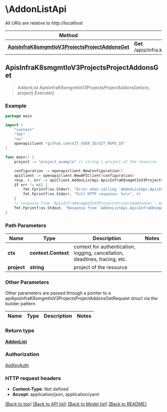 # \AddonListApi

All URIs are relative to *http://localhost*

Method | HTTP request | Description
------------- | ------------- | -------------
[**ApisInfraK8smgmtIoV3ProjectsProjectAddonsGet**](AddonListApi.md#ApisInfraK8smgmtIoV3ProjectsProjectAddonsGet) | **Get** /apis/infra.k8smgmt.io/v3/projects/{project}/addons | 



## ApisInfraK8smgmtIoV3ProjectsProjectAddonsGet

> AddonList ApisInfraK8smgmtIoV3ProjectsProjectAddonsGet(ctx, project).Execute()





### Example

```go
package main

import (
    "context"
    "fmt"
    "os"
    openapiclient "github.com/GIT_USER_ID/GIT_REPO_ID"
)

func main() {
    project := "project_example" // string | project of the resource

    configuration := openapiclient.NewConfiguration()
    apiClient := openapiclient.NewAPIClient(configuration)
    resp, r, err := apiClient.AddonListApi.ApisInfraK8smgmtIoV3ProjectsProjectAddonsGet(context.Background(), project).Execute()
    if err != nil {
        fmt.Fprintf(os.Stderr, "Error when calling `AddonListApi.ApisInfraK8smgmtIoV3ProjectsProjectAddonsGet``: %v\n", err)
        fmt.Fprintf(os.Stderr, "Full HTTP response: %v\n", r)
    }
    // response from `ApisInfraK8smgmtIoV3ProjectsProjectAddonsGet`: AddonList
    fmt.Fprintf(os.Stdout, "Response from `AddonListApi.ApisInfraK8smgmtIoV3ProjectsProjectAddonsGet`: %v\n", resp)
}
```

### Path Parameters


Name | Type | Description  | Notes
------------- | ------------- | ------------- | -------------
**ctx** | **context.Context** | context for authentication, logging, cancellation, deadlines, tracing, etc.
**project** | **string** | project of the resource | 

### Other Parameters

Other parameters are passed through a pointer to a apiApisInfraK8smgmtIoV3ProjectsProjectAddonsGetRequest struct via the builder pattern


Name | Type | Description  | Notes
------------- | ------------- | ------------- | -------------


### Return type

[**AddonList**](AddonList.md)

### Authorization

[ApiKeyAuth](../README.md#ApiKeyAuth)

### HTTP request headers

- **Content-Type**: Not defined
- **Accept**: application/json, application/yaml

[[Back to top]](#) [[Back to API list]](../README.md#documentation-for-api-endpoints)
[[Back to Model list]](../README.md#documentation-for-models)
[[Back to README]](../README.md)

